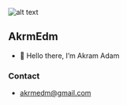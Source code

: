 ![alt text]('assets/logo-150.jpg') 


## AkrmEdm

- 👋 Hello there, I’m Akram Adam

### Contact

- akrmedm@gmail.com
